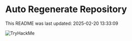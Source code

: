 # Auto Regenerate Repository

This README was last updated: 2025-02-20 13:33:09

 ![TryHackMe](https://tryhackme.com/badge/533634)